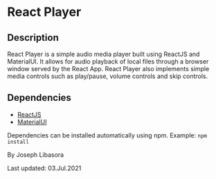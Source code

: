 # React Player

## Description

React Player is a simple audio media player built using ReactJS and MaterialUI. It allows for audio playback of local files through a browser window served by the React App. React Player also implements simple media controls such as play/pause, volume controls and skip controls.

## Dependencies 

- [ReactJS](https://reactjs.org/)
- [MaterialUI](https://material-ui.com/)

Dependencies can be installed automatically using npm. Example:
```npm install```

By Joseph Libasora

Last updated: 03.Jul.2021
